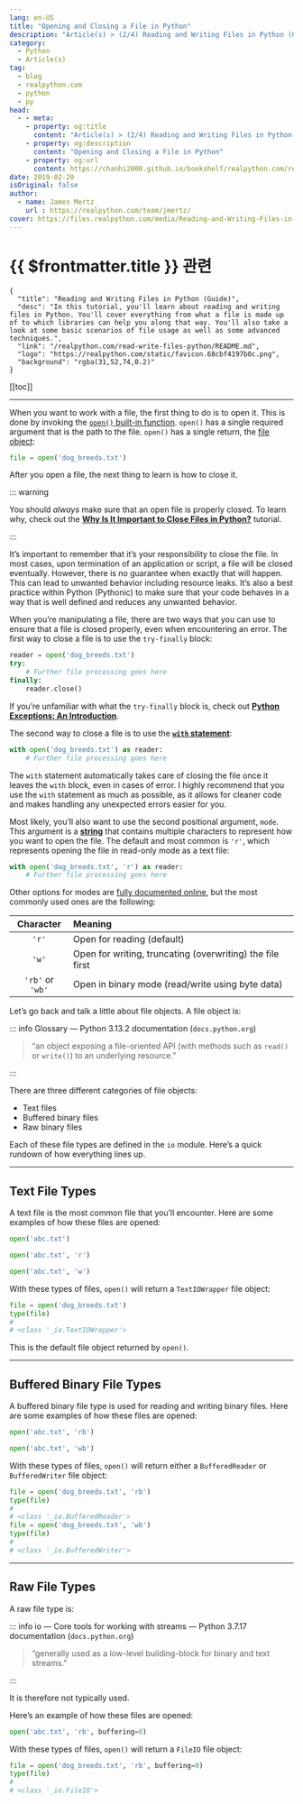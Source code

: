 ```yaml
---
lang: en-US
title: "Opening and Closing a File in Python"
description: "Article(s) > (2/4) Reading and Writing Files in Python (Guide)"
category:
  - Python
  - Article(s)
tag:
  - blog
  - realpython.com
  - python
  - py
head:
  - - meta:
    - property: og:title
      content: "Article(s) > (2/4) Reading and Writing Files in Python (Guide)"
    - property: og:description
      content: "Opening and Closing a File in Python"
    - property: og:url
      content: https://chanhi2000.github.io/bookshelf/realpython.com/read-write-files-python/opening-and-closing-a-file-in-python.html
date: 2019-02-20
isOriginal: false
author:
  - name: James Mertz
    url : https://realpython.com/team/jmertz/
cover: https://files.realpython.com/media/Reading-and-Writing-Files-in-Python_Watermarked.0d394921fd90.jpg
---
```


# {{ $frontmatter.title }} 관련

```component VPCard
{
  "title": "Reading and Writing Files in Python (Guide)",
  "desc": "In this tutorial, you'll learn about reading and writing files in Python. You'll cover everything from what a file is made up of to which libraries can help you along that way. You'll also take a look at some basic scenarios of file usage as well as some advanced techniques.",
  "link": "/realpython.com/read-write-files-python/README.md",
  "logo": "https://realpython.com/static/favicon.68cbf4197b0c.png",
  "background": "rgba(31,52,74,0.2)"
}
```

[[toc]]

---

<SiteInfo
  name="Reading and Writing Files in Python (Guide)"
  desc="In this tutorial, you'll learn about reading and writing files in Python. You'll cover everything from what a file is made up of to which libraries can help you along that way. You'll also take a look at some basic scenarios of file usage as well as some advanced techniques."
  url="https://realpython.com/read-write-files-python#opening-and-closing-a-file-in-python"
  logo="https://realpython.com/static/favicon.68cbf4197b0c.png"
  preview="https://files.realpython.com/media/Reading-and-Writing-Files-in-Python_Watermarked.0d394921fd90.jpg"/>

When you want to work with a file, the first thing to do is to open it. This is done by invoking the [<VPIcon icon="fa-brands fa-python"/>`open()` built-in function](https://docs.python.org/3/library/functions.html#open). `open()` has a single required argument that is the path to the file. `open()` has a single return, the [<VPIcon icon="fa-brands fa-python"/>file object](https://docs.python.org/3/glossary.html#term-file-object):

```py
file = open('dog_breeds.txt')
```

After you open a file, the next thing to learn is how to close it.

::: warning

You should *always* make sure that an open file is properly closed. To learn why, check out the [**Why Is It Important to Close Files in Python?**](/realpython.com/why-close-file-python.md) tutorial.

:::

It’s important to remember that it’s your responsibility to close the file. In most cases, upon termination of an application or script, a file will be closed eventually. However, there is no guarantee when exactly that will happen. This can lead to unwanted behavior including resource leaks. It’s also a best practice within Python (Pythonic) to make sure that your code behaves in a way that is well defined and reduces any unwanted behavior.

When you’re manipulating a file, there are two ways that you can use to ensure that a file is closed properly, even when encountering an error. The first way to close a file is to use the `try-finally` block:

```py
reader = open('dog_breeds.txt')
try:
    # Further file processing goes here
finally:
    reader.close()
```

If you’re unfamiliar with what the `try-finally` block is, check out [**Python Exceptions: An Introduction**](/realpython.com/python-exceptions.md).

The second way to close a file is to use the [**`with` statement**](/realpython.com/python-with-statement/README.md):

```py
with open('dog_breeds.txt') as reader:
    # Further file processing goes here
```

The `with` statement automatically takes care of closing the file once it leaves the `with` block, even in cases of error. I highly recommend that you use the `with` statement as much as possible, as it allows for cleaner code and makes handling any unexpected errors easier for you.

Most likely, you’ll also want to use the second positional argument, `mode`. This argument is a [**string**](/realpython.com/python-strings.md) that contains multiple characters to represent how you want to open the file. The default and most common is `'r'`, which represents opening the file in read-only mode as a text file:

```py
with open('dog_breeds.txt', 'r') as reader:
    # Further file processing goes here
```

Other options for modes are [<VPIcon icon="fa-brands fa-python"/>fully documented online](https://docs.python.org/3/library/functions.html#open), but the most commonly used ones are the following:

| Character | Meaning |
| :---: | :--- |
| `'r'` | Open for reading (default) |
| `'w'` | Open for writing, truncating (overwriting) the file first |
| `'rb'` or `'wb'` | Open in binary mode (read/write using byte data) |

Let’s go back and talk a little about file objects. A file object is:

::: info Glossary — Python 3.13.2 documentation (<code>docs.python.org</code>)

> “an object exposing a file-oriented API (with methods such as `read()` or `write()`) to an underlying resource.”

<SiteInfo
  name="Glossary"
  desc="The default Python prompt of the interactive shell. Often seen for code examples which can be executed interactively in the interpreter.,,..., Can refer to:- The default Python prompt of the i..."
  url="https://docs.python.org/3/glossary.html#term-file-object"
  logo="https://docs.python.org/_static/py.svg"
  preview="https://docs.python.org/3/_static/og-image.png"/>

:::

There are three different categories of file objects:

- Text files
- Buffered binary files
- Raw binary files

Each of these file types are defined in the `io` module. Here’s a quick rundown of how everything lines up.

---

## Text File Types

A text file is the most common file that you’ll encounter. Here are some examples of how these files are opened:

```py
open('abc.txt')

open('abc.txt', 'r')

open('abc.txt', 'w')
```

With these types of files, `open()` will return a `TextIOWrapper` file object:

```py
file = open('dog_breeds.txt')
type(file)
# 
# <class '_io.TextIOWrapper'>
```

This is the default file object returned by `open()`.

---

## Buffered Binary File Types

A buffered binary file type is used for reading and writing binary files. Here are some examples of how these files are opened:

```py
open('abc.txt', 'rb')

open('abc.txt', 'wb')
```

With these types of files, `open()` will return either a `BufferedReader` or `BufferedWriter` file object:

```py
file = open('dog_breeds.txt', 'rb')
type(file)
# 
# <class '_io.BufferedReader'>
file = open('dog_breeds.txt', 'wb')
type(file)
# 
# <class '_io.BufferedWriter'>
```

---

## Raw File Types

A raw file type is:

::: info io — Core tools for working with streams — Python 3.7.17 documentation (<code>docs.python.org</code>)

> “generally used as a low-level building-block for binary and text streams.”

<SiteInfo
  name="io — Core tools for working with streams — Python 3.7.17 documentation"
  desc="The io module provides Python’s main facilities for dealing with various types of I/O. There are three main types of I/O: text I/O, binary I/O and raw I/O. These are generic categories, and various backing stores can be used for each of them. A concrete object belonging to any of these categories is called a file object. Other common terms are stream and file-like object."
  url="https://docs.python.org/3.7/library/io.html#raw-i-o/"
  logo="https://docs.python.org/_static/py.svg"
  preview="https://docs.python.org/3/_static/og-image.png"/>

:::

It is therefore not typically used.

Here’s an example of how these files are opened:

```py
open('abc.txt', 'rb', buffering=0)
```

With these types of files, `open()` will return a `FileIO` file object:

```py
file = open('dog_breeds.txt', 'rb', buffering=0)
type(file)
# 
# <class '_io.FileIO'>
```
